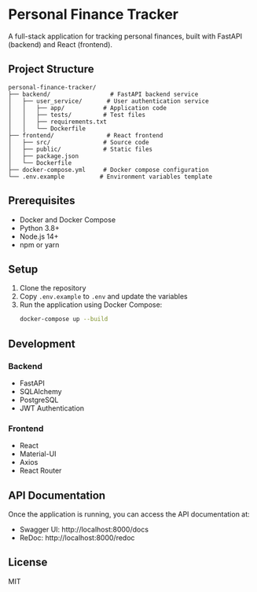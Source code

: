 # Personal Finance Tracker

A full-stack application for tracking personal finances, built with FastAPI (backend) and React (frontend).

## Project Structure

```
personal-finance-tracker/
├── backend/                 # FastAPI backend service
│   ├── user_service/       # User authentication service
│   │   ├── app/           # Application code
│   │   ├── tests/         # Test files
│   │   ├── requirements.txt
│   │   └── Dockerfile
├── frontend/               # React frontend
│   ├── src/               # Source code
│   ├── public/            # Static files
│   ├── package.json
│   └── Dockerfile
├── docker-compose.yml     # Docker compose configuration
└── .env.example          # Environment variables template
```

## Prerequisites

- Docker and Docker Compose
- Python 3.8+
- Node.js 14+
- npm or yarn

## Setup

1. Clone the repository
2. Copy `.env.example` to `.env` and update the variables
3. Run the application using Docker Compose:
   ```bash
   docker-compose up --build
   ```

## Development

### Backend

- FastAPI
- SQLAlchemy
- PostgreSQL
- JWT Authentication

### Frontend

- React
- Material-UI
- Axios
- React Router

## API Documentation

Once the application is running, you can access the API documentation at:

- Swagger UI: http://localhost:8000/docs
- ReDoc: http://localhost:8000/redoc

## License

MIT
